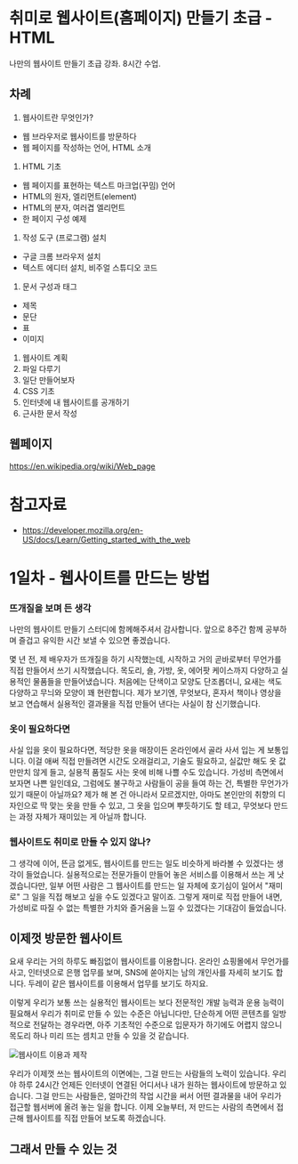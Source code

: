 # 취미로 웹사이트(홈페이지) 만들기 초급 - HTML

나만의 웹사이트 만들기 초급 강좌. 8시간 수업.

## 차례

1. 웹사이트란 무엇인가?
  * 웹 브라우저로 웹사이트를 방문하다
  * 웹 페이지를 작성하는 언어, HTML 소개
1. HTML 기초
  * 웹 페이지를 표현하는 텍스트 마크업(꾸밈) 언어
  * HTML의 원자, 엘리먼트(element)
  * HTML의 분자, 여러겹 엘리먼트
  * 한 페이지 구성 예제
1. 작성 도구 (프로그램) 설치
  * 구글 크롬 브라우저 설치
  * 텍스트 에디터 설치, 비주얼 스튜디오 코드
1. 문서 구성과 태그
  * 제목
  * 문단
  * 표
  * 이미지
1. 웹사이트 계획
1. 파일 다루기
1. 일단 만들어보자
1. CSS 기초
1. 인터넷에 내 웹사이트를 공개하기
1. 근사한 문서 작성

## 웹페이지

https://en.wikipedia.org/wiki/Web_page

# 참고자료

* https://developer.mozilla.org/en-US/docs/Learn/Getting_started_with_the_web

# 1일차 - 웹사이트를 만드는 방법

###  뜨개질을 보며 든 생각

나만의 웹사이트 만들기 스터디에 함께해주셔서 감사합니다. 앞으로 8주간 함께 공부하며 즐겁고 유익한 시간 보낼 수 있으면 좋겠습니다.

몇 년 전, 제 배우자가 뜨개질을 하기 시작했는데, 시작하고 거의 곧바로부터 무언가를 직접 만들어서 쓰기 시작했습니다. 목도리, 숄, 가방, 옷, 에어팟 케이스까지 다양하고 실용적인 물품들을 만들어냈습니다. 처음에는 단색이고 모양도 단조롭더니, 요새는 색도 다양하고 무늬와 모양이 꽤 현란합니다. 제가 보기엔, 무엇보다, 혼자서 책이나 영상을 보고 연습해서 실용적인 결과물을 직접 만들어 낸다는 사실이 참 신기했습니다.

###  옷이 필요하다면

사실 입을 옷이 필요하다면, 적당한 옷을 매장이든 온라인에서 골라 사서 입는 게 보통입니다. 이걸 애써 직접 만들려면 시간도 오래걸리고, 기술도 필요하고, 실값만 해도 옷 값 만만치 않게 들고, 실용적 품질도 사는 옷에 비해 나쁠 수도 있습니다. 가성비 측면에서 보자면 나쁜 일인데요, 그럼에도 불구하고 사람들이 공을 들여 하는 건, 특별한 무언가가 있기 때문이 아닐까요? 제가 해 본 건 아니라서 모르겠지만, 아마도 본인만의 취향의 디자인으로 딱 맞는 옷을 만들 수 있고, 그 옷을 입으며 뿌듯하기도 할 테고, 무엇보다 만드는 과정 자체가 재미있는 게 아닐까 합니다.

### 웹사이트도 취미로 만들 수 있지 않나?

그 생각에 이어, 뜬금 없게도, 웹사이트를 만드는 일도 비슷하게 바라볼 수 있겠다는 생각이 들었습니다. 실용적으로는 전문가들이 만들어 놓은 서비스를 이용해서 쓰는 게 낫겠습니다만, 일부 어떤 사람은 그 웹사이트를 만드는 일 자체에 호기심이 일어서 "재미로" 그 일을 직접 해보고 싶을 수도 있겠다고 말이죠. 그렇게 재미로 직접 만들어 내면, 가성비로 따질 수 없는 특별한 가치와 즐거움을 느낄 수 있겠다는 기대감이 들었습니다.

## 이제껏 방문한 웹사이트

요새 우리는 거의 하루도 빠짐없이 웹사이트를 이용합니다. 온라인 쇼핑몰에서 무언가를 사고, 인터넷으로 은행 업무를 보며, SNS에 쏟아지는 남의 개인사를  자세히 보기도 합니다. 두레이 같은 웹사이트를 이용해서 업무를 보기도 하지요.

이렇게 우리가 보통 쓰는  실용적인 웹사이트는 보다 전문적인 개발 능력과 운용 능력이 필요해서 우리가 취미로 만들 수 있는 수준은 아닙니다만, 단순하게 어떤 콘텐츠를 일방적으로 전달하는 경우라면, 아주 기초적인 수준으로 입문자가 하기에도 어렵지 않으니 목도리 하나 미리 뜨는 셈치고 만들 수 있을 것 같습니다.

![웹사이트 이용과 제작]()

우리가 이제껏 쓰는 웹사이트의 이면에는, 그걸 만드는 사람들의 노력이 있습니다. 우리야 하루 24시간 언제든 인터넷이 연결된 어디서나 내가 원하는 웹사이트에 방문하고 있습니다. 그걸 만드는 사람들은, 얼마간의 작업 시간을 써서 어떤 결과물을 내어 우리가 접근할 웹서버에 올려 놓는 일을 합니다. 이제 오늘부터, 저 만드는 사람의 측면에서 접근해 웹사이트를 직접 만들어 보도록 하겠습니다.

## 그래서 만들 수 있는 것
